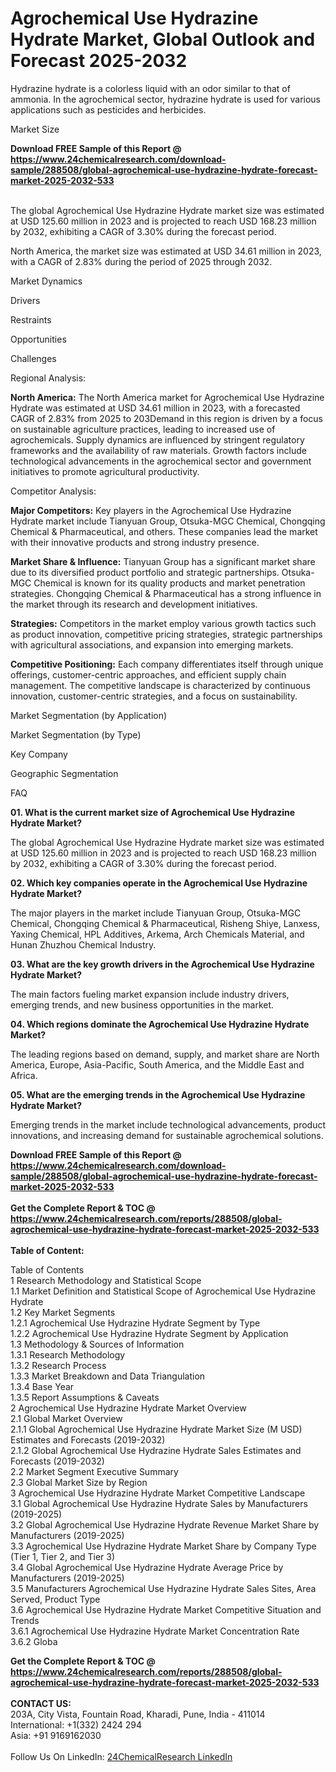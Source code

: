 <h1>Agrochemical Use Hydrazine Hydrate Market, Global Outlook and Forecast 2025-2032</h1><p>Hydrazine hydrate is a colorless liquid with an odor similar to that of ammonia. In the agrochemical sector, hydrazine hydrate is used for various applications such as pesticides and herbicides.</p><p>
Market Size</p><p>
</p><div><b>Download FREE Sample of this Report @ 
            <a href="https://www.24chemicalresearch.com/download-sample/288508/global-agrochemical-use-hydrazine-hydrate-forecast-market-2025-2032-533">
            https://www.24chemicalresearch.com/download-sample/288508/global-agrochemical-use-hydrazine-hydrate-forecast-market-2025-2032-533</a></b></div><br><p>The global Agrochemical Use Hydrazine Hydrate market size was estimated at USD 125.60 million in 2023 and is projected to reach USD 168.23 million by 2032, exhibiting a CAGR of 3.30% during the forecast period. </p><p>
</p><p>North America, the market size was estimated at USD 34.61 million in 2023, with a CAGR of 2.83% during the period of 2025 through 2032.</p><p>
Market Dynamics</p><p>
Drivers</p><p>
</p><p>
Restraints</p><p>
</p><p>
Opportunities</p><p>
</p><p>
Challenges</p><p>
</p><p>
Regional Analysis:</p><p>
</p><p><strong>North America:</strong> The North America market for Agrochemical Use Hydrazine Hydrate was estimated at USD 34.61 million in 2023, with a forecasted CAGR of 2.83% from 2025 to 203Demand in this region is driven by a focus on sustainable agriculture practices, leading to increased use of agrochemicals. Supply dynamics are influenced by stringent regulatory frameworks and the availability of raw materials. Growth factors include technological advancements in the agrochemical sector and government initiatives to promote agricultural productivity.</p><p>
Competitor Analysis:</p><p>
</p><p><strong>Major Competitors:</strong> Key players in the Agrochemical Use Hydrazine Hydrate market include Tianyuan Group, Otsuka-MGC Chemical, Chongqing Chemical &amp; Pharmaceutical, and others. These companies lead the market with their innovative products and strong industry presence.</p><p>
</p><p><strong>Market Share &amp; Influence:</strong> Tianyuan Group has a significant market share due to its diversified product portfolio and strategic partnerships. Otsuka-MGC Chemical is known for its quality products and market penetration strategies. Chongqing Chemical &amp; Pharmaceutical has a strong influence in the market through its research and development initiatives.</p><p>
</p><p><strong>Strategies:</strong> Competitors in the market employ various growth tactics such as product innovation, competitive pricing strategies, strategic partnerships with agricultural associations, and expansion into emerging markets.</p><p>
</p><p><strong>Competitive Positioning:</strong> Each company differentiates itself through unique offerings, customer-centric approaches, and efficient supply chain management. The competitive landscape is characterized by continuous innovation, customer-centric strategies, and a focus on sustainability.</p><p>
Market Segmentation (by Application)</p><p>
</p><p>
Market Segmentation (by Type)</p><p>
</p><p>
Key Company</p><p>
</p><p>
Geographic Segmentation</p><p>
</p><p>
FAQ </p><p>
<strong>01. What is the current market size of Agrochemical Use Hydrazine Hydrate Market?</strong></p><p>
The global Agrochemical Use Hydrazine Hydrate market size was estimated at USD 125.60 million in 2023 and is projected to reach USD 168.23 million by 2032, exhibiting a CAGR of 3.30% during the forecast period.</p><p>
<strong>02. Which key companies operate in the Agrochemical Use Hydrazine Hydrate Market?</strong></p><p>
The major players in the market include Tianyuan Group, Otsuka-MGC Chemical, Chongqing Chemical &amp; Pharmaceutical, Risheng Shiye, Lanxess, Yaxing Chemical, HPL Additives, Arkema, Arch Chemicals Material, and Hunan Zhuzhou Chemical Industry.</p><p>
<strong>03. What are the key growth drivers in the Agrochemical Use Hydrazine Hydrate Market?</strong></p><p>
The main factors fueling market expansion include industry drivers, emerging trends, and new business opportunities in the market.</p><p>
<strong>04. Which regions dominate the Agrochemical Use Hydrazine Hydrate Market?</strong></p><p>
The leading regions based on demand, supply, and market share are North America, Europe, Asia-Pacific, South America, and the Middle East and Africa.</p><p>
<strong>05. What are the emerging trends in the Agrochemical Use Hydrazine Hydrate Market?</strong></p><p>
Emerging trends in the market include technological advancements, product innovations, and increasing demand for sustainable agrochemical solutions.
</p><div><b>Download FREE Sample of this Report @ 
            <a href="https://www.24chemicalresearch.com/download-sample/288508/global-agrochemical-use-hydrazine-hydrate-forecast-market-2025-2032-533">
            https://www.24chemicalresearch.com/download-sample/288508/global-agrochemical-use-hydrazine-hydrate-forecast-market-2025-2032-533</a></b></div><br><div><b>Get the Complete Report & TOC @ 
            <a href="https://www.24chemicalresearch.com/reports/288508/global-agrochemical-use-hydrazine-hydrate-forecast-market-2025-2032-533">
            https://www.24chemicalresearch.com/reports/288508/global-agrochemical-use-hydrazine-hydrate-forecast-market-2025-2032-533</a></b></div><br>
            <b>Table of Content:</b><p>Table of Contents<br />
1 Research Methodology and Statistical Scope<br />
1.1 Market Definition and Statistical Scope of Agrochemical Use Hydrazine Hydrate<br />
1.2 Key Market Segments<br />
1.2.1 Agrochemical Use Hydrazine Hydrate Segment by Type<br />
1.2.2 Agrochemical Use Hydrazine Hydrate Segment by Application<br />
1.3 Methodology & Sources of Information<br />
1.3.1 Research Methodology<br />
1.3.2 Research Process<br />
1.3.3 Market Breakdown and Data Triangulation<br />
1.3.4 Base Year<br />
1.3.5 Report Assumptions & Caveats<br />
2 Agrochemical Use Hydrazine Hydrate Market Overview<br />
2.1 Global Market Overview<br />
2.1.1 Global Agrochemical Use Hydrazine Hydrate Market Size (M USD) Estimates and Forecasts (2019-2032)<br />
2.1.2 Global Agrochemical Use Hydrazine Hydrate Sales Estimates and Forecasts (2019-2032)<br />
2.2 Market Segment Executive Summary<br />
2.3 Global Market Size by Region<br />
3 Agrochemical Use Hydrazine Hydrate Market Competitive Landscape<br />
3.1 Global Agrochemical Use Hydrazine Hydrate Sales by Manufacturers (2019-2025)<br />
3.2 Global Agrochemical Use Hydrazine Hydrate Revenue Market Share by Manufacturers (2019-2025)<br />
3.3 Agrochemical Use Hydrazine Hydrate Market Share by Company Type (Tier 1, Tier 2, and Tier 3)<br />
3.4 Global Agrochemical Use Hydrazine Hydrate Average Price by Manufacturers (2019-2025)<br />
3.5 Manufacturers Agrochemical Use Hydrazine Hydrate Sales Sites, Area Served, Product Type<br />
3.6 Agrochemical Use Hydrazine Hydrate Market Competitive Situation and Trends<br />
3.6.1 Agrochemical Use Hydrazine Hydrate Market Concentration Rate<br />
3.6.2 Globa</p><div><b>Get the Complete Report & TOC @ 
            <a href="https://www.24chemicalresearch.com/reports/288508/global-agrochemical-use-hydrazine-hydrate-forecast-market-2025-2032-533">
            https://www.24chemicalresearch.com/reports/288508/global-agrochemical-use-hydrazine-hydrate-forecast-market-2025-2032-533</a></b></div><br><b>CONTACT US:</b><br>
            203A, City Vista, Fountain Road, Kharadi, Pune, India - 411014<br>
            International: +1(332) 2424 294<br>
            Asia: +91 9169162030 <br><br>
            Follow Us On LinkedIn: <a href="https://www.linkedin.com/company/24chemicalresearch/">24ChemicalResearch LinkedIn</a>